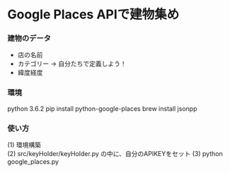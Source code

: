 # Google Places APIで建物集め
### 建物のデータ
+ 店の名前
+ カテゴリー -> 自分たちで定義しよう！
+ 緯度経度  



### 環境
python 3.6.2
pip install python-google-places
brew install jsonpp  


### 使い方
(1) 環境構築  
(2) src/keyHolder/keyHolder.py の中に、自分のAPIKEYをセット
(3) python google_places.py
